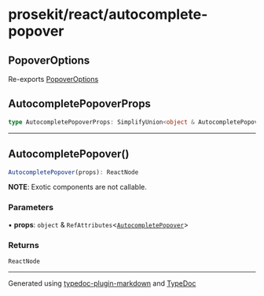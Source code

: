 # prosekit/react/autocomplete-popover

## PopoverOptions

Re-exports [PopoverOptions](../lit/autocomplete-popover.md#popoveroptions)

## AutocompletePopoverProps

```ts
type AutocompletePopoverProps: SimplifyUnion<object & AutocompletePopoverProps>;
```

***

## AutocompletePopover()

```ts
AutocompletePopover(props): ReactNode
```

**NOTE**: Exotic components are not callable.

### Parameters

▪ **props**: `object` & `RefAttributes`\<[`AutocompletePopover`](../lit/autocomplete-popover.md#autocompletepopover)\>

### Returns

`ReactNode`

***

Generated using [typedoc-plugin-markdown](https://www.npmjs.com/package/typedoc-plugin-markdown) and [TypeDoc](https://typedoc.org/)
